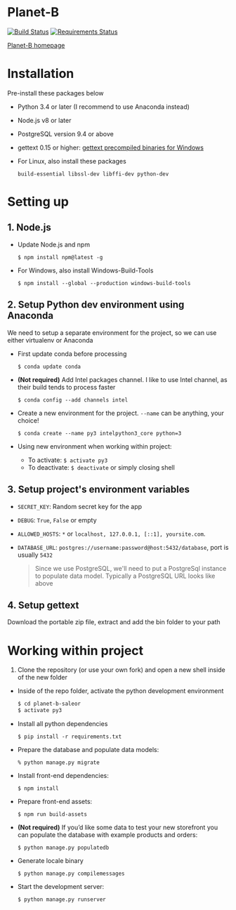 Planet-B
===
[![Build Status](https://travis-ci.org/planet-b/planet-b-saleor.svg?branch=develop)](https://travis-ci.org/planet-b/planet-b-saleor)
[![Requirements Status](https://requires.io/github/planet-b/planet-b-saleor/requirements.svg?branch=develop)](https://requires.io/github/planet-b/planet-b-saleor/requirements/?branch=develop)

[Planet-B homepage](http://planet-b.co/)

# Installation

Pre-install these packages below

- Python 3.4 or later (I recommend to use Anaconda instead)
- Node.js v8 or later
- PostgreSQL version 9.4 or above
- gettext 0.15 or higher: [gettext precompiled binaries for Windows](https://mlocati.github.io/articles/gettext-iconv-windows.html)
- For Linux, also install these packages 
	
	`build-essential libssl-dev libffi-dev python-dev`

# Setting up

## 1. Node.js

- Update Node.js and npm

	`$ npm install npm@latest -g`

- For Windows, also install Windows-Build-Tools

	`$ npm install --global --production windows-build-tools`

## 2. Setup Python dev environment using Anaconda

We need to setup a separate environment for the project, so we can use either virtualenv or Anaconda

- First update conda before processing

	`$ conda update conda`

- **(Not required)** Add Intel packages channel. I like to use Intel channel, as their build tends to process faster

	`$ conda config --add channels intel`

- Create a new environment for the project. `--name` can be anything, your choice!

	`$ conda create --name py3 intelpython3_core python=3`

- Using new environment when working within project:
	- To activate: `$ activate py3`
	- To deactivate: `$ deactivate` or simply closing shell

## 3. Setup project's environment variables

- `SECRET_KEY`: Random secret key for the app
- `DEBUG`: `True`, `False` or empty
- `ALLOWED_HOSTS`: `*` or `localhost, 127.0.0.1, [::1], yoursite.com`. 
- `DATABASE_URL`: `postgres://username:password@host:5432/database`, port is usually `5432`

	> Since we use PostgreSQL, we'll need to put a PostgreSql instance to populate data model. 
	> Typically a PostgreSQL URL looks like above

## 4. Setup gettext

Download the portable zip file, extract and add the bin folder to your path

# Working within project

1. Clone the repository (or use your own fork) and open a new shell inside of the new folder

- Inside of the repo folder, activate the python development environment
	
	```sh
	$ cd planet-b-saleor
	$ activate py3
	```

- Install all python dependencies
	
	`$ pip install -r requirements.txt`

- Prepare the database and populate data models:

	`% python manage.py migrate`

- Install front-end dependencies:

	`$ npm install`

- Prepare front-end assets:

	`$ npm run build-assets`

- **(Not required)** If you’d like some data to test your new storefront you can populate the database with example products and orders:

	`$ python manage.py populatedb`

- Generate locale binary

	`$ python manage.py compilemessages`

- Start the development server:

	`$ python manage.py runserver`

